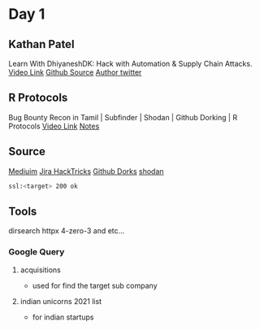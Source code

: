 # Day 1
## Kathan Patel

Learn With DhiyaneshDK: Hack with Automation & Supply Chain Attacks.
[Video Link](https://www.youtube.com/watch?v=RaLqmaP9fZI)
[Github Source](https://dhiyaneshgeek.github.io/)
[Author twitter](https://twitter.com/DhiyaneshDK)

## R Protocols
Bug Bounty Recon in Tamil | Subfinder | Shodan | Github Dorking | R Protocols
[Video Link](https://www.youtube.com/watch?v=CfAJFcTVwJE)
[Notes](https://www.taskade.com/d/N28M9ZfNMMBsvo8M?share=view&view=xdC9GsyDhkV9gTfP)

## Source
[Mediuim](https://infosecwriteups.com/an-effective-5-min-recon-leads-to-a-hall-of-fame-ae7f20e5cf1a)
[Jira HackTricks](https://book.hacktricks.xyz/pentesting/pentesting-web/jira)
[Github Dorks](https://dorks.faisalahmed.me/)
[shodan](https://www.shodan.io/)
```bash
ssl:<target> 200 ok
```

## Tools
dirsearch
httpx
4-zero-3 and etc...

### Google Query

1. <target> acquisitions
    -   used for find the target sub company

2.  indian unicorns 2021 list
    - for indian startups